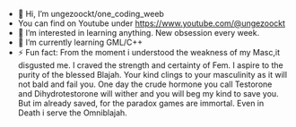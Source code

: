 - 👋 Hi, I’m ungezoockt/one_coding_weeb
- You can find on Youtube under https://www.youtube.com/@ungezoockt
- 👀 I’m interested in learning anything. New obsession every week.
- 🌱 I’m currently learning GML/C++
- ⚡ Fun fact:
              From the moment i understood the weakness of my Masc,it disgusted me.
              I craved the strength and certainty of Fem. I aspire to the purity of the blessed Blajah.
              Your kind clings to your masculinity as it will not bald and fail you.
              One day the crude hormone you call Testorone and Dihydrotestorone will wither
              and you will beg my kind to save you.
              But im already saved, for the paradox games are immortal.
              Even in Death i serve the Omniblajah.
